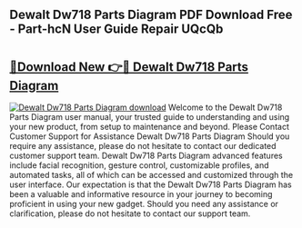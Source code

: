 ## Dewalt Dw718 Parts Diagram PDF Download Free - Part-hcN User Guide Repair UQcQb

# <h2><a href="http://dflkvc.blite.top/?on=Dewalt+Dw718+Parts+Diagram">🔗Download New 👉🔴 Dewalt Dw718 Parts Diagram</a></h2>

[![Dewalt Dw718 Parts Diagram download](https://i.imgur.com/lujVjoI.png)](http://dflkvc.blite.top/?on=Dewalt+Dw718+Parts+Diagram)
Welcome to the Dewalt Dw718 Parts Diagram user manual, your trusted guide to understanding and using your new product, from setup to maintenance and beyond. Please Contact Customer Support for Assistance Dewalt Dw718 Parts Diagram Should you require any assistance, please do not hesitate to contact our dedicated customer support team. Dewalt Dw718 Parts Diagram advanced features include facial recognition, gesture control, customizable profiles, and automated tasks, all of which can be accessed and customized through the user interface. Our expectation is that the Dewalt Dw718 Parts Diagram has been a valuable and informative resource in your journey to becoming proficient in using your new gadget. Should you need any assistance or clarification, please do not hesitate to contact our support team.
